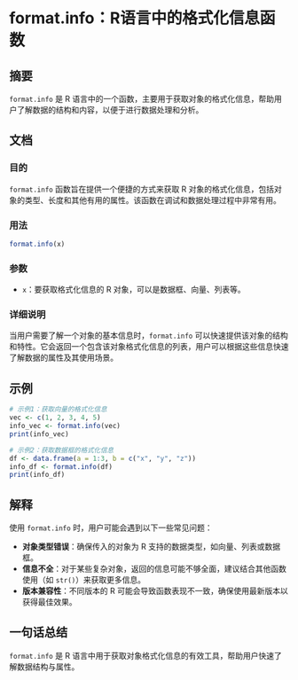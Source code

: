 <!--
Meta Description: # format.info：R语言中的格式化信息函数 ## 摘要 `format.info` 是 R 语言中的一个函数，主要用于获取对象的格式化信息，帮助用户了解数据的结构和内容，以便于进行数据处理和分析。 ## 文档 ### 目的 `format.info` 函数旨在提供一个便捷的方式来获取 R ...
Meta Keywords: format, info, vec, info_vec, print
-->

# format.info：R语言中的格式化信息函数

## 摘要
`format.info` 是 R 语言中的一个函数，主要用于获取对象的格式化信息，帮助用户了解数据的结构和内容，以便于进行数据处理和分析。

## 文档
### 目的
`format.info` 函数旨在提供一个便捷的方式来获取 R 对象的格式化信息，包括对象的类型、长度和其他有用的属性。该函数在调试和数据处理过程中非常有用。

### 用法
```R
format.info(x)
```

### 参数
- `x`：要获取格式化信息的 R 对象，可以是数据框、向量、列表等。

### 详细说明
当用户需要了解一个对象的基本信息时，`format.info` 可以快速提供该对象的结构和特性。它会返回一个包含该对象格式化信息的列表，用户可以根据这些信息快速了解数据的属性及其使用场景。

## 示例
```R
# 示例1：获取向量的格式化信息
vec <- c(1, 2, 3, 4, 5)
info_vec <- format.info(vec)
print(info_vec)

# 示例2：获取数据框的格式化信息
df <- data.frame(a = 1:3, b = c("x", "y", "z"))
info_df <- format.info(df)
print(info_df)
```

## 解释
使用 `format.info` 时，用户可能会遇到以下一些常见问题：
- **对象类型错误**：确保传入的对象为 R 支持的数据类型，如向量、列表或数据框。
- **信息不全**：对于某些复杂对象，返回的信息可能不够全面，建议结合其他函数使用（如 `str()`）来获取更多信息。
- **版本兼容性**：不同版本的 R 可能会导致函数表现不一致，确保使用最新版本以获得最佳效果。

## 一句话总结
`format.info` 是 R 语言中用于获取对象格式化信息的有效工具，帮助用户快速了解数据结构与属性。